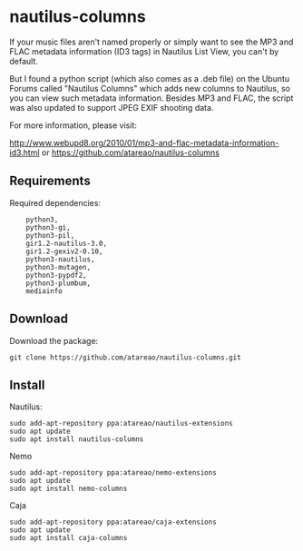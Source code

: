 # nautilus-columns

If your music files aren't named properly or simply want to see the MP3 and FLAC metadata information (ID3 tags) in Nautilus List View, you can't by default.

But I found a python script (which also comes as a .deb file) on the Ubuntu Forums called "Nautilus Columns" which adds new columns to Nautilus, so you can view such metadata information. Besides MP3 and FLAC, the script was also updated to support JPEG EXIF shooting data.

For more information, please visit:

http://www.webupd8.org/2010/01/mp3-and-flac-metadata-information-id3.html
or
https://github.com/atareao/nautilus-columns

## Requirements

Required dependencies:

```
    python3,
    python3-gi,
    python3-pil,
    gir1.2-nautilus-3.0,
    gir1.2-gexiv2-0.10,
    python3-nautilus,
    python3-mutagen,
    python3-pypdf2,
    python3-plumbum,
    mediainfo
```

## Download

Download the package:

```
git clone https://github.com/atareao/nautilus-columns.git
```

## Install

Nautilus:

```
sudo add-apt-repository ppa:atareao/nautilus-extensions
sudo apt update
sudo apt install nautilus-columns
```

Nemo

```
sudo add-apt-repository ppa:atareao/nemo-extensions
sudo apt update
sudo apt install nemo-columns
```

Caja

```
sudo add-apt-repository ppa:atareao/caja-extensions
sudo apt update
sudo apt install caja-columns
```
